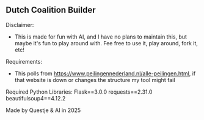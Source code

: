 Dutch Coalition Builder
-----------------------

Disclaimer:
- This is made for fun with AI, and I have no plans to maintain this, but maybe it's fun to play around with. Fee free to use it, play around, fork it, etc!
  
Requirements:
- This polls from https://www.peilingennederland.nl/alle-peilingen.html, if that website is down or changes the structure my tool might fail

Required Python Libraries:
Flask==3.0.0
requests==2.31.0
beautifulsoup4==4.12.2

Made by Questje & AI in 2025

